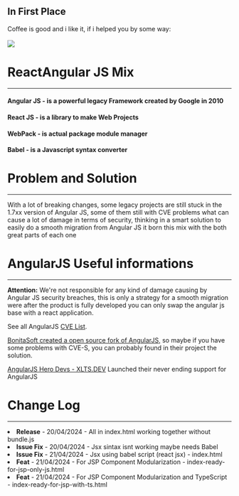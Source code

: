 ## In First Place
Coffee is good and i like it, if i helped you by some way:<br/><br/>
<a href="https://buymeacoffee.com/eliezerjg" target="_blank"><img src="https://img.shields.io/badge/-buy_me_a%C2%A0coffee-gray?logo=buy-me-a-coffee" /></a>


# ReactAngular JS Mix
<hr/>

####  <strong>Angular JS</strong> - is a powerful legacy Framework created by Google in 2010
####   <strong>React JS</strong>   - is a library to make Web Projects 
####   <strong>WebPack</strong>    - is actual package module manager
####   <strong>Babel  </strong>    - is a Javascript syntax converter

<h1>Problem and Solution</h1>
<hr/>
<p> 
    With a lot of breaking changes, 
    some legacy projects are still stuck in the 1.7xx version of Angular JS, 
    some of them still with CVE problems what can cause a lot of damage in terms of security,
    thinking in a smart solution to easily do a smooth migration from Angular JS it
    born this mix with the both great parts of each one
</p>

<h1>AngularJS Useful informations</h1>
<hr/>
<p>
    <strong>Attention:</strong> We're not responsible for any kind of damage causing by Angular JS security breaches, this is only a
    strategy for a smooth migration were after the product is fully developed you can only swap the angular js base with a react application.
</p>

<p>
    See all AngularJS <a href="https://www.cvedetails.com/vulnerability-list/vendor_id-18512/Angularjs.html">CVE List</a>.
</p>


<p>
    <a href="https://github.com/bonitasoft/angular.js">BonitaSoft created a open source fork of AngularJS,</a>   
    so maybe if you have some problems with CVE-S,
    you can probably found in their project the solution.
</p>

<p>
    <a href="https://xlts.dev/angularjs">AngularJS Hero Devs - XLTS.DEV</a> Launched their never ending support for AngularJS
</p>


<h1>Change Log</h1>
<hr/>

<li><strong>Release</strong> - 20/04/2024 - All in index.html working together without bundle.js</li>
<li><strong>Issue Fix</strong> - 20/04/2024 - Jsx sintax isnt working maybe needs Babel</li>
<li><strong>Issue Fix</strong> - 21/04/2024 - Jsx using babel script (react jsx) - index.html</li>
<li><strong>Feat</strong> - 21/04/2024 - For JSP Component Modularization - index-ready-for-jsp-only-js.html</li>
<li><strong>Feat</strong> - 21/04/2024 - For JSP Component Modularization and TypeScript - index-ready-for-jsp-with-ts.html</li>


